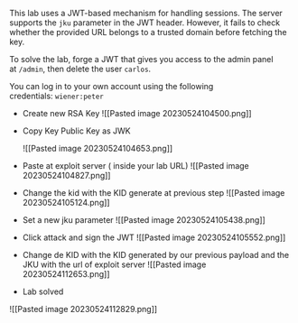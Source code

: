 
This lab uses a JWT-based mechanism for handling sessions. The server supports the `jku` parameter in the JWT header. However, it fails to check whether the provided URL belongs to a trusted domain before fetching the key.

To solve the lab, forge a JWT that gives you access to the admin panel at `/admin`, then delete the user `carlos`.

You can log in to your own account using the following credentials: `wiener:peter`



* Create new RSA Key
![[Pasted image 20230524104500.png]]

* Copy Key Public Key as JWK
  
  ![[Pasted image 20230524104653.png]]

* Paste at exploit server ( inside your lab URL) 
![[Pasted image 20230524104827.png]]
* Change the kid with the KID generate at previous step
![[Pasted image 20230524105124.png]]
* Set a new jku parameter
![[Pasted image 20230524105438.png]]
* Click attack and sign the JWT
![[Pasted image 20230524105552.png]]

* Change de KID with the KID generated by our previous payload and the JKU with the url of exploit server
![[Pasted image 20230524112653.png]]
* Lab solved

![[Pasted image 20230524112829.png]]




